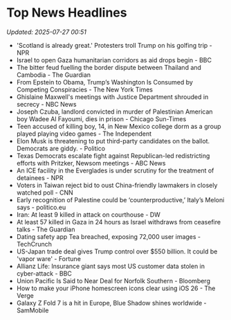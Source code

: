 # Top News Headlines

_Updated: 2025-07-27 00:51_

- 'Scotland is already great.' Protesters troll Trump on his golfing trip - NPR
- Israel to open Gaza humanitarian corridors as aid drops begin - BBC
- The bitter feud fuelling the border dispute between Thailand and Cambodia - The Guardian
- From Epstein to Obama, Trump’s Washington Is Consumed by Competing Conspiracies - The New York Times
- Ghislaine Maxwell's meetings with Justice Department shrouded in secrecy - NBC News
- Joseph Czuba, landlord convicted in murder of Palestinian American boy Wadee Al Fayoumi, dies in prison - Chicago Sun-Times
- Teen accused of killing boy, 14, in New Mexico college dorm as a group played playing video games - The Independent
- Elon Musk is threatening to put third-party candidates on the ballot. Democrats are giddy. - Politico
- Texas Democrats escalate fight against Republican-led redistricting efforts with Pritzker, Newsom meetings - ABC News
- An ICE facility in the Everglades is under scrutiny for the treatment of detainees - NPR
- Voters in Taiwan reject bid to oust China-friendly lawmakers in closely watched poll - CNN
- Early recognition of Palestine could be ‘counterproductive,’ Italy’s Meloni says - politico.eu
- Iran: At least 9 killed in attack on courthouse - DW
- At least 57 killed in Gaza in 24 hours as Israel withdraws from ceasefire talks - The Guardian
- Dating safety app Tea breached, exposing 72,000 user images - TechCrunch
- US-Japan trade deal gives Trump control over $550 billion. It could be 'vapor ware' - Fortune
- Allianz Life: Insurance giant says most US customer data stolen in cyber-attack - BBC
- Union Pacific Is Said to Near Deal for Norfolk Southern - Bloomberg
- How to make your iPhone homescreen icons clear using iOS 26 - The Verge
- Galaxy Z Fold 7 is a hit in Europe, Blue Shadow shines worldwide - SamMobile